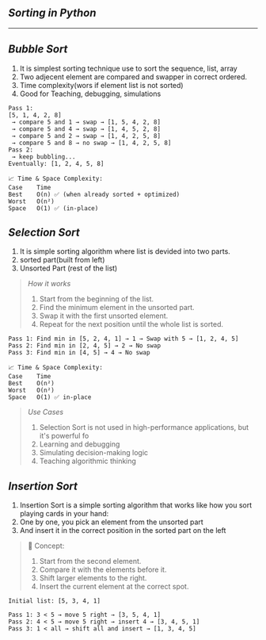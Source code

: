 ## *Sorting in Python*

---
## *Bubble Sort*
1. It is simplest sorting technique use to sort the sequence, list, array
2. Two adjecent element are compared and swapper in correct ordered.
3. Time complexity(wors if element list is not sorted)
4. Good for Teaching, debugging, simulations

```commandline
Pass 1:
[5, 1, 4, 2, 8]
 → compare 5 and 1 → swap → [1, 5, 4, 2, 8]
 → compare 5 and 4 → swap → [1, 4, 5, 2, 8]
 → compare 5 and 2 → swap → [1, 4, 2, 5, 8]
 → compare 5 and 8 → no swap → [1, 4, 2, 5, 8]
Pass 2:
 → keep bubbling...
Eventually: [1, 2, 4, 5, 8]
```
```commandline
📈 Time & Space Complexity:
Case	Time
Best	O(n) ✅ (when already sorted + optimized)
Worst	O(n²)
Space	O(1) ✅ (in-place)
```

## *Selection Sort*
1. It is simple sorting algorithm where list is devided into two parts.
2. sorted part(built from left)
3. Unsorted Part (rest of the list)

> *How it works*
> 1. Start from the beginning of the list.
> 2. Find the minimum element in the unsorted part.
> 3. Swap it with the first unsorted element.
> 4. Repeat for the next position until the whole list is sorted.

```commandline
Pass 1: Find min in [5, 2, 4, 1] → 1 → Swap with 5 → [1, 2, 4, 5]
Pass 2: Find min in [2, 4, 5] → 2 → No swap
Pass 3: Find min in [4, 5] → 4 → No swap
```

```commandline
📈 Time & Space Complexity:
Case	Time
Best	O(n²)
Worst	O(n²)
Space	O(1) ✅ in-place
```
> *Use Cases*
> 1. Selection Sort is not used in high-performance applications, but it's powerful fo
> 2. Learning and debugging
> 3. Simulating decision-making logic
> 4. Teaching algorithmic thinking


## *Insertion Sort*
1. Insertion Sort is a simple sorting algorithm that works like how you sort playing cards in your hand:
2. One by one, you pick an element from the unsorted part
3. And insert it in the correct position in the sorted part on the left

> 🧠 Concept:
> 1. Start from the second element.
> 2. Compare it with the elements before it.
> 3. Shift larger elements to the right.
> 4. Insert the current element at the correct spot.

```commandline
Initial list: [5, 3, 4, 1]

Pass 1: 3 < 5 → move 5 right → [3, 5, 4, 1]
Pass 2: 4 < 5 → move 5 right → insert 4 → [3, 4, 5, 1]
Pass 3: 1 < all → shift all and insert → [1, 3, 4, 5]
```






